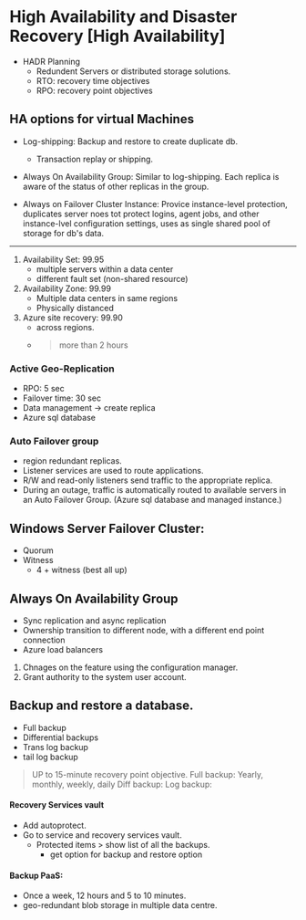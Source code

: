 # High Availability and Disaster Recovery [High Availability]
* HADR Planning
    * Redundent Servers or distributed storage solutions.
    * RTO: recovery time objectives
    * RPO: recovery point objectives

## HA options for virtual Machines
* Log-shipping: Backup and restore to create duplicate db.
    * Transaction replay or shipping.

* Always On Availability Group: Similar to log-shipping. Each replica is aware of the status of other replicas in the group. 

* Always on Failover Cluster Instance: Provice instance-level protection, duplicates server noes tot protect logins, agent jobs, and other instance-lvel configuration settings,  uses as single shared pool of storage for db's data.

---
1. Availability Set: 99.95
    * multiple servers within a data center
    * different fault set (non-shared resource)
2. Availability Zone: 99.99
    * Multiple data centers in same regions
    * Physically distanced
3. Azure site recovery: 99.90
    * across regions. 
    * > more than 2 hours

### Active Geo-Replication
* RPO: 5 sec
* Failover time: 30 sec
* Data management &rarr; create replica 
* Azure sql database

### Auto Failover group
* region redundant replicas.
* Listener services are used to route applications.
* R/W and read-only listeners send traffic to the appropriate replica.
* During an outage, traffic is automatically routed to available servers in an Auto Failover Group.
(Azure sql database and managed instance.)

## Windows Server Failover Cluster:
* Quorum
* Witness
    * 4 + witness (best all up)

## Always On Availability Group
* Sync replication and async replication
* Ownership transition to different  node, with a different end point connection
* Azure load balancers

1. Chnages on the feature using the configuration manager.
2. Grant authority to the system user account.


## Backup and restore a database.
* Full backup
* Differential backups
* Trans log backup
* tail log backup

>UP to 15-minute recovery point objective.
> Full backup: Yearly, monthly, weekly, daily
> Diff backup:
> Log backup:

#### Recovery Services vault
* Add autoprotect.
* Go to service and recovery services vault.
    * Protected items > show list of all the backups.
        * get option for backup and restore option

#### Backup PaaS:
* Once a week, 12 hours and 5 to 10 minutes. 
* geo-redundant blob storage in multiple data centre.


